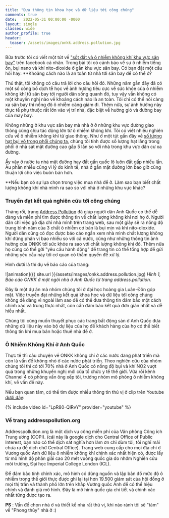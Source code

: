 ```yaml
---
title: "Đưa thông tin khoa học và dữ liệu tới công chúng"
comments: true
date:   2022-05-31 00:00:00 -0000
layout: single
classes: wide
author_profile: true
header:
  teaser: /assets/images/onkk.address.pollution.jpg
---
```


Bữa trước tôi có viết một tút về ["sốt đất và ô nhiễm không khí khu vực sân bay"](https://tuanvvu.github.io/onkk/2022-05-31-san-bay/) trên facebook cá nhân.
Trong bài tôi có cảnh báo về sự ô nhiễm tiếng ồn, bụi nano và khí nito-dioxide ở gần khu vực sân bay.
Có bạn đặt một câu hỏi hay: **Khoảng cách nào là an toàn từ nhà tới sân bay để có thể ở? 

Thú thật, tôi không có câu trả lời cho câu hỏi đó. Những năm gần đây đã có một số công bố dịch tễ học về 
ảnh hưởng tiêu cực về sức khỏe của ô nhiễm không khí từ sân bay tới người dân sống quanh đó, 
tuy vậy vẫn không có một khuyến nghị nào về khoảng cách nào là an toàn. Tôi chỉ có thể nói càng xa sân bay thì nồng độ ô nhiễm càng giảm đi.
Thêm nữa, sự ảnh hưởng này thực tế phụ thuộc rất lớn vào vị trí nhà, đặc biệt về hướng gió và đường bay của may bay.

Không những ở khu vực sân bay mà nhà ở ở những khu vực đường giao thông cũng chịu tác động lớn từ ô nhiễm không khí.
Tôi có viết nhiều nghiên cứu về ô nhiễm không khí từ giao thông. Như ở một tút gần đây về 
[số lượng hạt bụi vô trong phổi chúng ta](https://tuanvvu.github.io/onkk/2022-05-17-bui-min-1/), chúng tôi 
tính được số lượng hạt lắng trong phổi ở nhà sát mặt đường cao gấp 5 lần so với nhà trong khu vực dân cư xa đường.

Ấy vậy ở nước ta nhà mặt đường hay đất gần quốc lộ luôn đắt gấp nhiều lần. Âu phần nhiều cũng vì lý do kinh tế, 
nhà ở gần mặt đường lớn bao giờ cũng thuận lợi cho việc buôn bán hơn.

**Nếu bạn có sự lựa chọn trong việc mua nhà để ở. Làm sao bạn biết chất lượng không khí nhà mình ra sao so với nhà ở những khu vực khác?

### Truyền đạt kết quả nghiên cứu tới công chúng

Tháng rồi, trang [Address Pollution](https://addresspollution.org/) 
đã giúp người dân Anh Quốc có thể dễ dàng và miễn phí tìm được thông tin về chất lượng không khí nơi họ ở.
Người dân chỉ việc gõ địa chỉ nhà mình trên trang web, sau một giây sẽ ra nồng độ trung bình năm của 3 chất ô nhiễm cơ bản là bụi 
mịn và khí nito-dioxide. Người dân cũng có đọc được báo cáo ngắn xem nhà mình chất lượng không khí đứng phân vị bao nhiều so với cả nước,
cũng như những thông tin ảnh hưởng của ONKK tới sức khỏe ra sao với chất lượng không khí đó.
Thêm nữa họ cũng có thể gởi "yêu cầu hành động" để trang tin có thể tổng hợp để gửi những yêu cầu này tới cơ quan có thẩm quyền để xử lý.

Hình dưới là thí dụ về báo cáo của trang:

![animation]({{ site.url }}/assets/images/onkk.address.pollution.jpg) 
*Hình 1, Báo cáo ONKK ở một ngôi nhà ở Anh Quốc từ trang address.pollution.*

Đây là một dự án mà nhóm chúng tôi ở đại học hoàng gia Luân-Đôn góp mặt.
Việc truyền đạt những kết quả khoa học và dữ liệu tới công chúng không dễ dàng 
vì ngoài làm sao để có thể đưa thông tin đảm bảo một cách chính xác và trung thực nhất, 
còn cần đảm bảo kết quả đơn giản nhất và dễ hiểu nhất.

Chúng tôi cũng muốn thuyết phục các trang bất động sản ở Anh Quốc đưa những dữ liệu này vào bộ dự liệu của họ
để khách hàng của họ có thể biết thông tin khi mua bán hoặc thuê nhà để ở.

### Ô Nhiễm Không Khí ở Anh Quốc

Thực tế thì câu chuyện về ONKK không chỉ ở các nước đang phát triển mà còn là vấn đề không nhỏ ở các nước phát triển. 
Theo nghiên cứu của nhóm chúng tôi thì có tới 70% nhà ở Anh Quốc có nồng độ bụi và khí NO2 vượt quá  trong những khuyến nghị mới của tổ chức y tế thế giới. 
Vừa rồi kênh Channel 4 có phỏng vấn ông xếp tôi, trưởng nhóm mô phỏng ô nhiễm không khí, về vấn đề này. 

Nếu bạn quan tâm, có thể tìm được nhiều thông tin thú vị ở clip trên Youtube [dưới đây](https://www.youtube.com/watch?v=LpR80-QIRvY):

{% include video id="LpR80-QIRvY" provider="youtube" %}

### Về trang addresspollution.org

Addresspollution.org là một dịch vụ công miễn phí của Văn phòng Công ích Trung ương (COPI).
(cái này là google dịch cho  Central Office of Public Interest, bạn nào có thể dịch sát nghĩa hơn làm ơn chỉ dùm tôi, tôi nghĩ mãi chưa ra để dịch chữ Central Office).
Trang web cung cấp cho mọi địa chỉ ở Vương quốc Anh dữ liệu ô nhiễm không khí chính xác nhất hiện có, 
được lấy từ mô hình độ phân giải cao 20 mét vuông quốc gia do nhớm Nghiên cứu môi trường, Đại học Imperial College London (ICL). 

Để đảm bảo tính chính xác, mô hình có dùng nguồn và lập bản đồ mức độ ô nhiễm trong thế giới thực được ghi lại tại hơn 19.500 giám sát của hội đồng ở mọi thị trấn 
và thành phố lớn trên khắp Vương quốc Anh để có thể hiệu chính và đánh giá mô hình. 
Đây là mô hình quốc gia chi tiết và chính xác nhất từng được tạo ra.

**PS** : Vấn đề chọn nhà ở và thiết kế nhà rất thú vị, khi nào rảnh tôi sẽ "tám" về "Phong thủy" nhà ở :)
